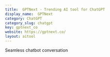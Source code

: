 ```yaml
---
title:  GPTNext - Trending AI tool for ChatGPT
display_name:  GPTNext
category: ChatGPT
category_slug: chatgpt
key: gptnext_co
website: https://gptnext.co/
layout: aitool
---
```


Seamless chatbot conversation
